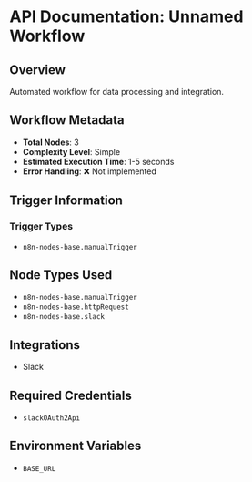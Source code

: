 # API Documentation: Unnamed Workflow

## Overview
Automated workflow for data processing and integration.

## Workflow Metadata
- **Total Nodes**: 3
- **Complexity Level**: Simple
- **Estimated Execution Time**: 1-5 seconds
- **Error Handling**: ❌ Not implemented

## Trigger Information
### Trigger Types
- `n8n-nodes-base.manualTrigger`

## Node Types Used
- `n8n-nodes-base.manualTrigger`
- `n8n-nodes-base.httpRequest`
- `n8n-nodes-base.slack`

## Integrations
- Slack

## Required Credentials
- `slackOAuth2Api`

## Environment Variables
- `BASE_URL`
